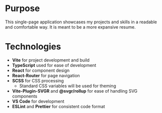 # Purpose

This single-page application showcases my projects and skills in a readable and comfortable way.
It is meant to be a more expansive resume.

# Technologies

-   **Vite** for project development and build
-   **TypeScript** used for ease of development
-   **React** for component design
-   **React-Router** for page navigation
-   **SCSS** for CSS processing
    -   Standard CSS variables will be used for theming
-   **Vite-Plugin-SVGR** and **@svgr/rollup** for ease of handling SVG components
-   **VS Code** for development
-   **ESLint** and **Prettier** for consistent code format
